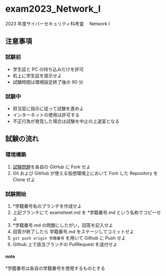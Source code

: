 # exam2023_Network_I

2023 年度サイバーセキュリティ科考査　 Network I

## 注意事項

### 試験前

- 学生証と PC の持ち込みだけを許可
- 机上に学生証を提示せよ
- 試験時間は環境設定終了後の 90 分

### 試験中

- 担当官に指示に従って試験を進めよ
- インターネットの使用は許可する
- 不正行為が発覚した場合は試験を中止の上退室となる

## 試験の流れ

### 環境構築

1. [試験問題](https://github.com/omas-public/exam2023_Network_I)を各自の GitHub に Fork せよ
2. Git および GitHub が使える仮想環境上において Fork した Repository を Clone せよ

### 試験開始

1. \*学籍番号名のブランチを作成せよ
2. 上記ブランチにて examsheet.md を \*学籍番号.md という名称でコピーせよ
3. \*学籍番号.md の問題にしたがい，回答を記入せよ
4. 回答が終了したら 学籍番号.md をステージしてコミットせよ
5. `git push origin 学籍番号` を用いて Github に Push せよ
6. Github 上で該当ブランチの PullRequest を送付せよ

#### note

\*学籍番号は各自の学籍番号を使用するものとする
